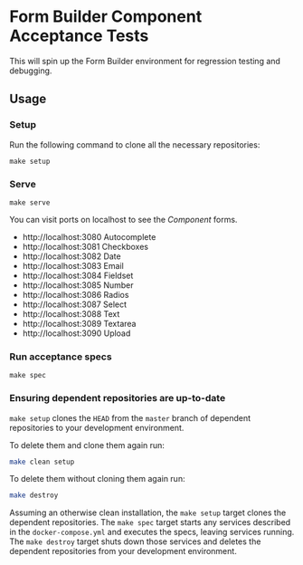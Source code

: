 # Form Builder Component Acceptance Tests

This will spin up the Form Builder environment for regression testing and debugging.

## Usage

### Setup

Run the following command to clone all the necessary repositories:

```
make setup
```

### Serve

```
make serve
```

You can visit ports on localhost to see the _Component_ forms.

- http://localhost:3080 Autocomplete
- http://localhost:3081 Checkboxes
- http://localhost:3082 Date
- http://localhost:3083 Email
- http://localhost:3084 Fieldset
- http://localhost:3085 Number
- http://localhost:3086 Radios
- http://localhost:3087 Select
- http://localhost:3088 Text
- http://localhost:3089 Textarea
- http://localhost:3090 Upload

### Run acceptance specs

```
make spec
```
### Ensuring dependent repositories are up-to-date

`make setup` clones the `HEAD` from the `master` branch of dependent repositories to your development environment.

To delete them and clone them again run:

```sh
make clean setup
```

To delete them without cloning them again run:

```sh
make destroy
```

Assuming an otherwise clean installation, the `make setup` target clones the dependent repositories. The `make spec` target starts any services described in the `docker-compose.yml` and executes the specs, leaving services running. The `make destroy` target shuts down those services and deletes the dependent repositories from your development environment.